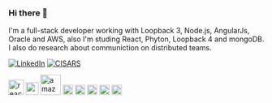 ### Hi there 👋

I'm a full-stack developer working with Loopback 3, Node.js, AngularJs, Oracle and AWS, also I'm studing React, Phyton, Loopback 4 and mongoDB. I also do research about communiction on distributed teams.

<p align="left">
	<a href="https://www.linkedin.com/in/gfernandes410"><img src="https://img.shields.io/badge/LinkedIn--_.svg?style=social&logo=linkedin" alt="LinkedIn"></a>
	<a href="https://github.com/gfernandes410/cisars./blob/master/Artigo%20Gabriel%20Fernandes%20vs%202.3.pdf"><img src="https://img.shields.io/badge/paper-CISARS-lightgrey" alt="CISARS"></a>
</p>

<p align="left">
	<img src="https://konpa.github.io/devicon/devicon.git/icons/react/react-original-wordmark.svg" alt="react" width="30" height="30"/> 
	<img src="https://konpa.github.io/devicon/devicon.git/icons/angularjs/angularjs-original.svg" alt="angularjs" width="25" height="25"/> 
	<img src="https://konpa.github.io/devicon/devicon.git/icons/amazonwebservices/amazonwebservices-original-wordmark.svg" alt="amazonwebservices" width="40" height="40"/> 
	<img src="https://konpa.github.io/devicon/devicon.git/icons/javascript/javascript-original.svg" alt="javascript" width="20" height="20"/> 
	<img src="https://konpa.github.io/devicon/devicon.git/icons/typescript/typescript-original.svg" alt="typescript" width="20" height="20"/> 
	<img src="https://konpa.github.io/devicon/devicon.git/icons/mongodb/mongodb-original-wordmark.svg" alt="mongodb" width="20" height="20"/> 
	<img src="https://konpa.github.io/devicon/devicon.git/icons/nodejs/nodejs-original-wordmark.svg" alt="nodejs" width="20" height="20"/> 
	<img src="https://konpa.github.io/devicon/devicon.git/icons/python/python-original-wordmark.svg" alt="python" width="20" height="20"/>
</p>
